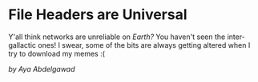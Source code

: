 # File Headers are Universal
Y'all think networks are unreliable on _Earth?_ You haven't seen the inter-gallactic ones! I swear, some of the bits are always getting altered when I try to download my memes :(

_by Aya Abdelgawad_
